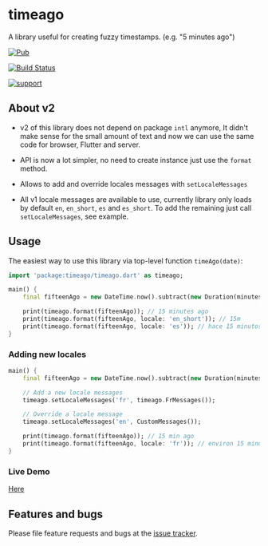 # timeago

A library useful for creating fuzzy timestamps. (e.g. "5 minutes ago")

[![Pub](https://img.shields.io/pub/v/timeago.svg?style=flat-square)](https://pub.dartlang.org/packages/timeago)

[![Build Status](https://img.shields.io/github/workflow/status/andresaraujo/timeago.dart/Build?color=orange&label=actions&logo=github&logoColor=orange&style=for-the-badge)](https://github.com/andresaraujo/timeago.dart/actions)

[![support](https://img.shields.io/badge/platform-web%7Cflutter%7Cdart%20vm-ff69b4.svg?style=flat-square)](https://github.com/andresaraujo/timeago.dart)
## About v2

- v2 of this library does not depend on package `intl` anymore, It didn't make sense for the small amount
of text and now we can use the same code for browser, Flutter and server.

- API is now a lot simpler, no need to create instance just use the `format` method.

- Allows to add and override locales messages with `setLocaleMessages`

- All v1 locale messages are available to use, currently library only loads by default `en`, `en_short`, `es` and `es_short`.
To add the remaining just call `setLocaleMessages`, see example.


## Usage

The easiest way to use this library via top-level function `timeAgo(date)`:

```dart
import 'package:timeago/timeago.dart' as timeago;

main() {
    final fifteenAgo = new DateTime.now().subtract(new Duration(minutes: 15));

    print(timeago.format(fifteenAgo)); // 15 minutes ago
    print(timeago.format(fifteenAgo, locale: 'en_short')); // 15m
    print(timeago.format(fifteenAgo, locale: 'es')); // hace 15 minutos
}
```

### Adding new locales

```dart
main() {
    final fifteenAgo = new DateTime.now().subtract(new Duration(minutes: 15));

    // Add a new locale messages
    timeago.setLocaleMessages('fr', timeago.FrMessages());

    // Override a locale message
    timeago.setLocaleMessages('en', CustomMessages());

    print(timeago.format(fifteenAgo)); // 15 min ago
    print(timeago.format(fifteenAgo, locale: 'fr')); // environ 15 minutes
}
```


### Live Demo
[Here](http://andresaraujo.github.io/timeago.dart/)


## Features and bugs

Please file feature requests and bugs at the [issue tracker][tracker].

[tracker]: https://github.com/andresaraujo/timeago.dart/issues

